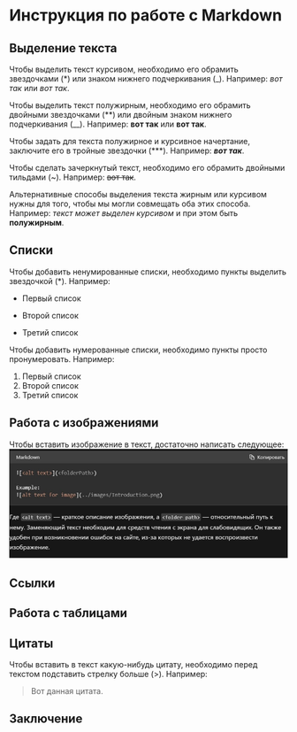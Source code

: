 # Инструкция по работе с Markdown

## Выделение текста

Чтобы выделить текст курсивом, необходимо его обрамить звездочками (*) или знаком нижнего подчеркивания (_). Например: *вот так* или _вот так_.

Чтобы выделить текст полужирным, необходимо его обрамить двойными звездочками (**) или двойным знаком нижнего подчеркивания (__). Например: **вот так** или __вот так__.

Чтобы задать для текста полужирное и курсивное начертание, заключите его в тройные звездочки (***). Например: ***вот так***.

Чтобы сделать зачеркнутый текст, необходимо его обрамить двойными тильдами (~). Например: ~~вот так~~.

Альтернативные способы выделения текста жирным или курсивом нужны для того, чтобы мы могли совмещать оба этих способа. Например: _текст может выделен курсивом_ и при этом быть **полужирным**.

## Списки

Чтобы добавить ненумированные списки, необходимо пункты выделить звездочкой (*). Например:

* Первый список

* Второй список

* Третий список

Чтобы добавить нумерованные списки, необходимо пункты просто пронумеровать. Например:

1. Первый список
2. Второй список
3. Третий список

## Работа с изображениями

Чтобы вставить изображение в текст, достаточно написать следующее: 
![Как добавить фото](FotoMarkdown.jpg)

## Ссылки

## Работа с таблицами

## Цитаты

Чтобы вставить в текст какую-нибудь цитату, необходимо перед текстом подставить стрелку больше (>). Например:

>Вот данная цитата.

## Заключение











